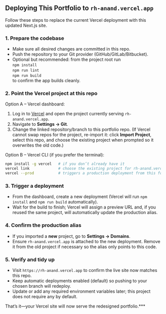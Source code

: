 ## Deploying This Portfolio to `rh-anand.vercel.app`

Follow these steps to replace the current Vercel deployment with this updated Next.js site.

### 1. Prepare the codebase
- Make sure all desired changes are committed in this repo.
- Push the repository to your Git provider (GitHub/GitLab/Bitbucket).
- Optional but recommended: from the project root run  
  `npm install`  
  `npm run lint`  
  `npm run build`  
  to confirm the app builds cleanly.

### 2. Point the Vercel project at this repo
Option A – Vercel dashboard:
1. Log in to [Vercel](https://vercel.com) and open the project currently serving `rh-anand.vercel.app`.
2. Navigate to **Settings → Git**.
3. Change the linked repository/branch to this portfolio repo. (If Vercel cannot swap repos for the project, re-import it: click **Import Project**, select this repo, and choose the existing project when prompted so it overwrites the old code.)

Option B – Vercel CLI (if you prefer the terminal):
```bash
npm install -g vercel   # if you don’t already have it
vercel link             # choose the existing project for rh-anand.vercel.app
vercel --prod           # triggers a production deployment from this folder
```

### 3. Trigger a deployment
- From the dashboard, create a new deployment (Vercel will run `npm install` and `npm run build` automatically).
- Wait for the build to finish; Vercel will assign a preview URL and, if you reused the same project, will automatically update the production alias.

### 4. Confirm the production alias
- If you imported a **new** project, go to **Settings → Domains**.
- Ensure `rh-anand.vercel.app` is attached to the new deployment. Remove it from the old project if necessary so the alias only points to this code.

### 5. Verify and tidy up
- Visit `https://rh-anand.vercel.app` to confirm the live site now matches this repo.
- Keep automatic deployments enabled (default) so pushing to your chosen branch will redeploy.
- Update or add any required environment variables later; this project does not require any by default.

That’s it—your Vercel site will now serve the redesigned portfolio.***
